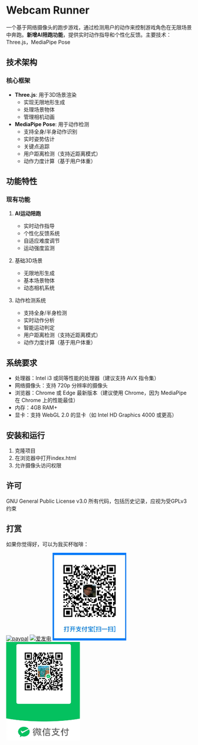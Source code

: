 # Webcam Runner

一个基于网络摄像头的跑步游戏，通过检测用户的动作来控制游戏角色在无限场景中奔跑。**新增AI陪跑功能**，提供实时动作指导和个性化反馈。主要技术：Three.js，MediaPipe Pose

## 技术架构

### 核心框架
- **Three.js**: 用于3D场景渲染
  - 实现无限地形生成
  - 处理场景物体
  - 管理相机动画
- **MediaPipe Pose**: 用于动作检测
  - 支持全身/半身动作识别
  - 实时姿势估计
  - 关键点追踪
  - 用户距离检测（支持近距离模式）
  - 动作力度计算（基于用户体重）

## 功能特性

### 现有功能
1. **AI运动陪跑**
   - 实时动作指导
   - 个性化反馈系统
   - 自适应难度调节
   - 运动强度监测

2. 基础3D场景
   - 无限地形生成
   - 基本场景物体
   - 动态相机系统

3. 动作检测系统
   - 支持全身/半身检测
   - 实时动作分析
   - 智能运动判定
   - 用户距离检测（支持近距离模式）
   - 动作力度计算（基于用户体重）

## 系统要求
- 处理器：Intel i3 或同等性能的处理器（建议支持 AVX 指令集）
- 网络摄像头：支持 720p 分辨率的摄像头
- 浏览器：Chrome 或 Edge 最新版本（建议使用 Chrome，因为 MediaPipe 在 Chrome 上的性能最佳）
- 内存：4GB RAM+
- 显卡：支持 WebGL 2.0 的显卡（如 Intel HD Graphics 4000 或更高）

## 安装和运行
1. 克隆项目
2. 在浏览器中打开index.html
3. 允许摄像头访问权限


## 许可
GNU General Public License v3.0 所有代码，包括历史记录，应视为受GPLv3约束

## 打赏
如果你觉得好，可以为我买杯咖啡：

[![paypal](https://github.com/Ximi1970/Donate/blob/master/paypal_btn_donateCC_LG_1.gif)](https://paypal.me/jameszhai78)
[![爱发电](https://static.afdiancdn.com/static/img/logo/logo.png)](https://afdian.com/a/cam-run)
<img src="images/alipay_qr.webp" alt="支付宝收款码" style="width:200px;" />
<img src="images/wechat_qr.webp" alt="微信收款码" style="width:200px;" />
